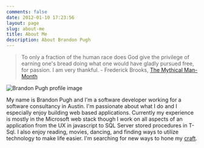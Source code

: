 ```yaml
---
comments: false
date: 2012-01-10 17:23:56
layout: page
slug: about-me
title: About Me
description: About Brandon Pugh
---
```


> To only a fraction of the human race does God give the privilege of earning one's bread doing what one would have gladly pursued free, for passion. I am very thankful. - Frederick Brooks, [The Mythical Man-Month](https://smile.amazon.com/Mythical-Man-Month-Software-Engineering-Anniversary/dp/0201835959)


![Brandon Pugh profile image](/images/about_me.jpg)

My name is Brandon Pugh and I'm a software developer working for a software consultancy in Austin. I'm passionate about what I do and I especially enjoy building web based applications. Currently my experience is mostly in the Microsoft web stack though I work on all aspects of an application from the UX in javascript to SQL Server stored procedures in T-Sql. I also enjoy reading, movies, dancing, and finding ways to utilize technology to make life easier. I'm searching for new ways to hone my [craft](http://manifesto.softwarecraftsmanship.org/).
